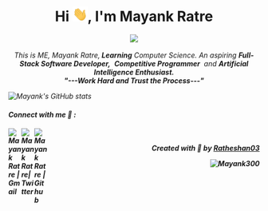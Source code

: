 <h1 align="center">Hi <img src="https://raw.githubusercontent.com/ABSphreak/ABSphreak/master/gifs/Hi.gif" width="30px">, I'm Mayank Ratre</h1>
<p align="center">
  <a href="https://github.com/Ratheshan03/readme-typing-svg"><img src="https://readme-typing-svg.herokuapp.com?lines=Computer+Science+Undergraduate;Full+Stack+Software+Developer;DS%20|%20AI%20|%20ML%20Enthusiast;Aspiring+Learner&center=true&width=500&height=50"></a>
</p>

<p align="center">
  <em>
    This is ME, Mayank Ratre,<b> Learning</b> Computer Science.
    An aspiring <b>Full-Stack Software Developer,</b>&nbsp; <b>Competitive Programmer</b>&nbsp; and <b> Artificial Intelligence Enthusiast.</b> 
  <br>
  <b><i>"---Work Hard and Trust the Process---"</i></b>
</p>


![Mayank's GitHub stats](https://github-readme-stats.vercel.app/api?username=Mayank300&show_icons=true&theme=dracula)

<h4> Connect with me 🤝 : <h4>
  </hr>
  
  <a href="mailto:mratre300@gmail.com">
    <img align="left" alt="Mayank Ratre | Gmail" width="26px" src="https://www.vectorlogo.zone/logos/gmail/gmail-icon.svg" />
  </a>
  <a href="https://twitter.com/MAYANK__RATRE">
    <img align="left" alt="Mayank Ratre| Twitter" width="26px" src="https://www.vectorlogo.zone/logos/twitter/twitter-official.svg" />
  </a>

   <a href="https://github.com/Mayank300">
    <img align="left" alt="Mayank Ratre | Github" width="26px" src="https://www.vectorlogo.zone/logos/github/github-tile.svg" />
  </a>
  <br>
  
  <p align="right" > Created with 🖤 by <a href="https://github.com/Ratheshan03">Ratheshan03</a></p>
<p align="right" > <img src="https://komarev.com/ghpvc/?username=Mayank300&label=Profile%20views&color=0e75b6&style=flat" alt="Mayank300" /> </p>
